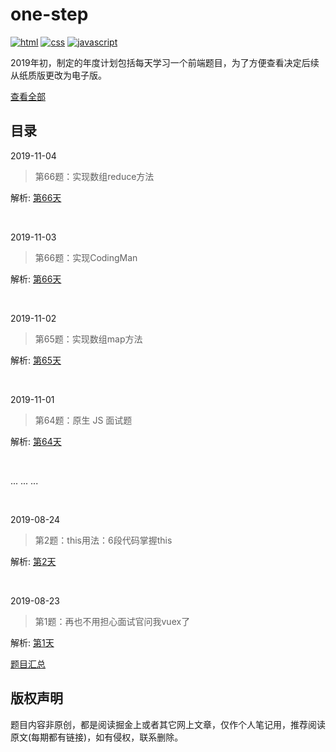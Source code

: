 # one-step
<p align="left">
  <a href="https://github.com/neptoo/one-step/issues"><img src="https://img.shields.io/github/languages/top/badges/shields.svg?label=html" alt="html"></a>
  <a href="https://github.com/neptoo/one-step/issues"><img src="https://img.shields.io/github/languages/top/badges/shields.svg?label=css" alt="css"></a>
  <a href="https://github.com/neptoo/one-step/issues"><img src="https://img.shields.io/github/languages/top/badges/shields.svg?label=javascript" alt="javascript"></a>
</p>

2019年初，制定的年度计划包括每天学习一个前端题目，为了方便查看决定后续从纸质版更改为电子版。

[查看全部](https://github.com/neptoo/one-step/issues)

## 目录

2019-11-04

> 第66题：实现数组reduce方法

解析: [第66天](https://github.com/neptoo/one-step/issues/66)

<br />

2019-11-03

> 第66题：实现CodingMan

解析: [第66天](https://github.com/neptoo/one-step/issues/66)

<br />

2019-11-02

> 第65题：实现数组map方法

解析: [第65天](https://github.com/neptoo/one-step/issues/65)

<br />

2019-11-01

> 第64题：原生 JS 面试题

解析: [第64天](https://github.com/neptoo/one-step/issues/64)

<br />

... ... ...

<br>

2019-08-24

> 第2题：this用法：6段代码掌握this 

解析:  [第2天](https://github.com/neptoo/one-step/issues/2)

<br />

2019-08-23

> 第1题：再也不用担心面试官问我vuex了

解析: [第1天](https://github.com/neptoo/one-step/issues/1)
<br />


[题目汇总](category/All.md)

## 版权声明
题目内容非原创，都是阅读掘金上或者其它网上文章，仅作个人笔记用，推荐阅读原文(每期都有链接)，如有侵权，联系删除。
